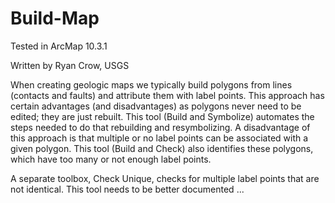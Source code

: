 # Build-Map
Tested in ArcMap 10.3.1

Written by Ryan Crow, USGS

When creating geologic maps we typically build polygons from lines (contacts and faults) and attribute them with label points. This approach has certain advantages (and disadvantages) as polygons never need to be edited; they are just rebuilt. This tool (Build and Symbolize) automates the steps needed to do that rebuilding and resymbolizing. A disadvantage of this approach is that 
multiple or no label points can be associated with a given polygon. This tool (Build and Check) also identifies these polygons, which have too many or not enough label points. 

A separate toolbox, Check Unique, checks for multiple label points that are not identical. This tool needs to be better documented ...

